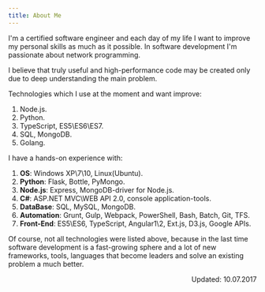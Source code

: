 ```yaml
---
title: About Me
---
```


I'm a certified software engineer and each day of my life I want to improve my personal skills as much as it possible. In software development I'm passionate about network programming. 

I believe that truly useful and high-performance code may be created only due to deep understanding the main problem.

Technologies which I use at the moment and want improve:

1. Node.js.
2. Python.
3. TypeScript, ES5\ES6\ES7.
4. SQL, MongoDB.
5. Golang.

I have a hands-on experience with:

1. **OS**: Windows XP\7\10, Linux(Ubuntu).
2. **Python**: Flask, Bottle, PyMongo.
3. **Node.js**: Express, MongoDB-driver for Node.js.
4. **C#**: ASP.NET MVC\WEB API 2.0, console application-tools.
5. **DataBase**: SQL, MySQL, MongoDB.
6. **Automation**: Grunt, Gulp, Webpack, PowerShell, Bash, Batch, Git, TFS.
7. **Front-End**: ES5\ES6, TypeScript, Angular1\2, Ext.js, D3.js, Google APIs.

Of course, not all technologies were listed above, because in the last time software development is a fast-growing sphere and a lot of new frameworks, tools, languages that become leaders and solve an existing problem a much better.

<div align="right" class="highlighter-file-title">Updated: 10.07.2017</div>